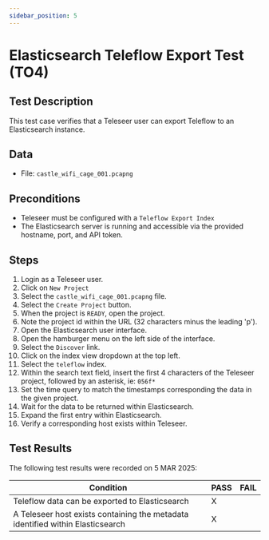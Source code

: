 ```yaml
---
sidebar_position: 5
---
```


# Elasticsearch Teleflow Export Test (TO4)

## Test Description

This test case verifies that a Teleseer user can export Teleflow to an Elasticsearch instance.

## Data

* File: `castle_wifi_cage_001.pcapng`

## Preconditions

* Teleseer must be configured with a `Teleflow Export Index`
* The Elasticsearch server is running and accessible via the provided hostname, port, and API token.

## Steps

1. Login as a Teleseer user.
2. Click on `New Project`
3. Select the `castle_wifi_cage_001.pcapng` file.
4. Select the `Create Project` button.
5. When the project is `READY`, open the project.
6. Note the project id within the URL (32 characters minus the leading 'p').
7. Open the Elasticsearch user interface.
8. Open the hamburger menu on the left side of the interface.
9. Select the `Discover` link.
10. Click on the index view dropdown at the top left.
11. Select the `teleflow` index.
12. Within the search text field, insert the first 4 characters of the Teleseer project, followed by an asterisk, ie: `056f*`
13. Set the time query to match the timestamps corresponding the data in the given project.
14. Wait for the data to be returned within Elasticsearch.
15. Expand the first entry within Elasticsearch.
16. Verify a corresponding host exists within Teleseer.

## Test Results

The following test results were recorded on 5 MAR 2025:

| Condition                                                                      | PASS | FAIL |
| ------------------------------------------------------------------------------ | ---- | ---- |
| Teleflow data can be exported to Elasticsearch                                | X    |      |
| A Teleseer host exists containing the metadata identified within Elasticsearch | X    |      |

